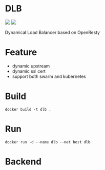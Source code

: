 # DLB

[![](https://images.microbadger.com/badges/image/xdays/dlb.svg)](http://microbadger.com/images/xdays/dlb "Get your own image badge on microbadger.com")
[![](https://images.microbadger.com/badges/version/xdays/dlb.svg)](http://microbadger.com/images/xdays/dlb "Get your own version badge on microbadger.com")

Dynamical Load Balancer based on OpenResty

# Feature

* dynamic upstream
* dynamic ssl cert
* support both swarm and kubernetes

# Build

    docker build -t dlb .

# Run

    docker run -d --name dlb --net host dlb

# Backend


